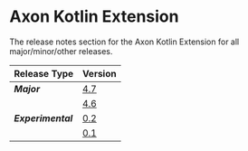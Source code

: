 # Axon Kotlin Extension

The release notes section for the Axon Kotlin Extension for all major/minor/other releases.

| Release Type       | Version                                              |
|:-------------------|:-----------------------------------------------------|
| _**Major**_        | [4.7](rn-kotlin-major-releases.md#release-47)        |
|                    | [4.6](rn-kotlin-major-releases.md#release-46)        |
| _**Experimental**_ | [0.2](rn-kotlin-experimental-releases.md#release-02) |
|                    | [0.1](rn-kotlin-experimental-releases.md#release-01) |
